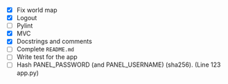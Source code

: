 - [x] Fix world map
- [x] Logout
- [ ] Pylint
- [x] MVC
- [x] Docstrings and comments
- [ ] Complete `README.md`
- [ ] Write test for the app
- [ ] Hash PANEL_PASSWORD (and PANEL_USERNAME) (sha256). (Line 123 app.py)
